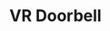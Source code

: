 ---
layout: experiment
permalink: /vr_doorbell/
title: "VR Doorbell"
created: "2017"
root: "/assets/03_experiments/vr_doorbell/"
bg-video: >
  <iframe src="https://player.vimeo.com/video/206441970" width="640" height="360" frameborder="0" webkitallowfullscreen mozallowfullscreen allowfullscreen></iframe>

description: >
  A fully-functioning, camera-embedded doorbell that allows you to get the attention of someone in virtual reality. 
  <br><br>
  Developed for the 2017 Stupid Shit No One Needs and Terrible Ideas Hackathon. 

role:
 - VR Developer

showings:
  - text: Stupid Shit No One Needs and Terrible Ideas Hackathon
    url: https://stupidhackathon.com/

credits:
  - Sam Sadtler
  - Yifan Hu
  - Sean McIntyre

documentation:
  - <iframe src="https://player.vimeo.com/video/206441970" width="640" height="360" frameborder="0" webkitallowfullscreen mozallowfullscreen allowfullscreen></iframe>
---